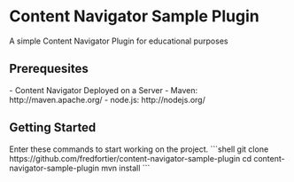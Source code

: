 Content Navigator Sample Plugin
============
A simple Content Navigator Plugin for educational purposes

<h2>Prerequesites</h2>
- Content Navigator Deployed on a Server
- Maven: http://maven.apache.org/
- node.js: http://nodejs.org/

<h2>Getting Started</h2>
Enter these commands to start working on the project.
```shell
git clone https://github.com/fredfortier/content-navigator-sample-plugin
cd content-navigator-sample-plugin
mvn install
```
